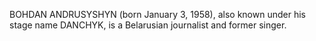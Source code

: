 BOHDAN ANDRUSYSHYN (born January 3, 1958), also known under his stage name DANCHYK, is a Belarusian journalist and former singer.
